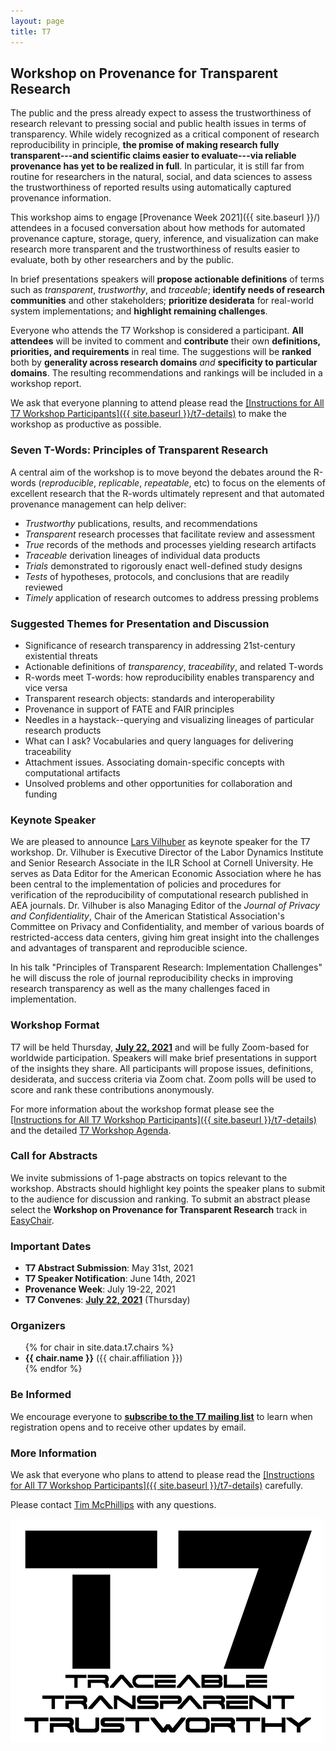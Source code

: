 ```yaml
---
layout: page
title: T7
---
```


## Workshop on Provenance for Transparent Research

The public and the press already expect to assess the trustworthiness of research relevant to pressing social and public health issues in terms of transparency. While widely recognized as a critical component of research reproducibility in principle, __the promise of making research fully transparent---and scientific claims easier to evaluate---via reliable provenance has yet to be realized in full__. In particular, it is still far from routine for researchers in the natural, social, and data sciences to assess the trustworthiness of reported results using automatically captured provenance information.

This workshop aims to engage [Provenance Week 2021]({{ site.baseurl }}/) attendees in a focused conversation about how methods for automated provenance capture, storage, query, inference, and visualization can make research more transparent and the trustworthiness of results easier to evaluate, both by other researchers and by the public. 

In brief presentations speakers will __propose actionable definitions__ of terms such as *transparent*, *trustworthy*, and *traceable*; __identify needs of research communities__ and other stakeholders; __prioritize desiderata__ for real-world system implementations; and __highlight remaining challenges__. 

Everyone who attends the T7 Workshop is considered a participant. __All attendees__ will be invited to comment and __contribute__ their own __definitions, priorities, and requirements__ in real time. The suggestions will be __ranked__ both by __generality across research domains__ *and* __specificity to particular domains__. The resulting recommendations and rankings will be included in a workshop report. 

We ask that everyone planning to attend please read the <span style="text-decoration: underline">[Instructions for All T7 Workshop Participants]({{ site.baseurl }}/t7-details)</span> to make the workshop as productive as possible.

### Seven T-Words: Principles of Transparent Research

A central aim of the workshop is to move beyond the debates around the R-words (*reproducible*, *replicable*, *repeatable*, etc) to focus on the elements of excellent research that the R-words ultimately represent and that automated provenance management can help deliver:

- *Trustworthy* publications, results, and recommendations
- *Transparent* research processes that facilitate review and assessment
- *True* records of the methods and processes yielding research artifacts
- *Traceable* derivation lineages of individual data products
- *Trials* demonstrated to rigorously enact well-defined study designs
- *Tests* of hypotheses, protocols, and conclusions that are readily reviewed 
- *Timely* application of research outcomes to address pressing problems

### Suggested Themes for Presentation and Discussion
- Significance of research transparency in addressing 21st-century existential threats
- Actionable definitions of *transparency*, *traceability*, and related T-words 
- R-words meet T-words: how reproducibility enables transparency and vice versa
- Transparent research objects: standards and interoperability
- Provenance in support of FATE and FAIR principles
- Needles in a haystack--querying and visualizing lineages of particular research products
- What can I ask? Vocabularies and query languages for delivering traceability
- Attachment issues. Associating domain-specific concepts with computational artifacts
- Unsolved problems and other opportunities for collaboration and funding

### Keynote Speaker

We are pleased to announce [Lars Vilhuber](http://lars.vilhuber.com/) as keynote speaker for the T7 workshop. Dr. Vilhuber is Executive Director of the Labor Dynamics Institute and Senior Research Associate in the ILR School at Cornell University. He serves as Data Editor for the American Economic Association where he has been central to the implementation of policies and procedures for verification of the reproducibility of computational research published in AEA journals. Dr. Vilhuber is also Managing Editor of the *Journal of Privacy and Confidentiality*, Chair of the American Statistical Association's Committee on Privacy and Confidentiality, and member of various boards of restricted-access data centers, giving him great insight into the challenges and advantages of transparent and reproducible science.

In his talk "Principles of Transparent Research: Implementation Challenges" he will discuss the role of journal reproducibility checks in improving research transparency as well as the many challenges faced in implementation.

### Workshop Format
T7 will be held Thursday, **<span style="text-decoration: underline">July 22, 2021</span>** and will be fully Zoom-based for worldwide participation. Speakers will make brief presentations in support of the insights they share. All participants will propose issues, definitions, desiderata, and success criteria via Zoom chat. Zoom polls will be used to score and rank these contributions anonymously. 

For more information about the workshop format please see the <span style="text-decoration: underline">[Instructions for All T7 Workshop Participants]({{ site.baseurl }}/t7-details)</span> and the detailed <span style="text-decoration: underline"> [T7 Workshop Agenda](https://t7.tmcphillips.dev/agenda)</span>. 

### Call for Abstracts
We invite submissions of 1-page abstracts on topics relevant to the workshop. Abstracts should highlight key points the speaker plans to submit to the audience for discussion and ranking. To submit an abstract please select the **Workshop on Provenance for Transparent Research** track in [EasyChair](https://easychair.org/conferences/?conf=pw2021). 

### Important Dates
- **T7 Abstract Submission**: May 31st, 2021
- **T7 Speaker Notification**: June 14th, 2021
- **Provenance Week**: July 19-22, 2021
- **T7 Convenes**: **<span style="text-decoration: underline">July 22, 2021</span>** (Thursday)

### Organizers

<ul>
  {% for chair in site.data.t7.chairs %}
  <li><b>{{ chair.name }}</b> (<it>{{ chair.affiliation }}</it>)</li>
  {% endfor %}
</ul>

### Be Informed

We encourage everyone to __<span style="text-decoration: underline">[subscribe to the T7 mailing list](https://t7.tmcphillips.dev/mailing-list)</span>__ to learn when registration opens and to receive other updates by email.

### More Information

We ask that everyone who plans to attend to please read the <span style="text-decoration: underline">[Instructions for All T7 Workshop Participants]({{ site.baseurl }}/t7-details)</span> carefully.

Please contact [Tim McPhillips](mailto:tmcphill@illinois.edu) with any questions.

<div class="container">
  <img src="assets/T7-Logo-resized-smaller.png" />
</div>
